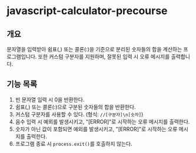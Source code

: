# javascript-calculator-precourse

## 개요
문자열을 입력받아 쉼표(,) 또는 콜론(:)을 기준으로 분리된 숫자들의 합을 계산하는 프로그램입니다. 또한 커스텀 구분자를 지원하며, 잘못된 입력 시 오류 메시지를 출력합니다.

## 기능 목록
1. 빈 문자열 입력 시 0을 반환한다.
2. 쉼표(,) 또는 콜론(:)으로 구분된 숫자들의 합을 반환한다.
3. 커스텀 구분자를 사용할 수 있다. (형식: `//[구분자]\n[숫자]`)
4. 음수 입력 시 예외를 발생시키고, "[ERROR]"로 시작하는 오류 메시지를 출력한다.
5. 숫자가 아닌 값이 포함되면 예외를 발생시키고, "[ERROR]"로 시작하는 오류 메시지를 출력한다.
6. 프로그램 종료 시 `process.exit()`를 호출하지 않는다.